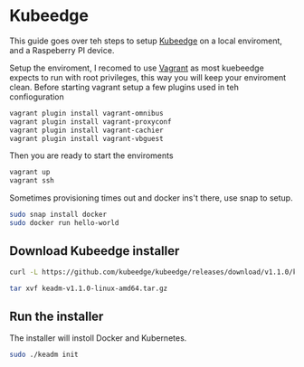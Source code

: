 # Kubeedge

This guide goes over teh steps to setup [Kubeedge](https://github.com/kubeedge/kubeedge) on a local enviroment, and a Raspeberry PI device.

Setup the enviroment, I recomed to use [Vagrant](https://www.vagrantup.com/) as most kuebeedge expects to run with root privileges, this way you will keep your enviroment clean. Before starting vagrant setup a few plugins used in teh confioguration 

```bash
vagrant plugin install vagrant-omnibus
vagrant plugin install vagrant-proxyconf
vagrant plugin install vagrant-cachier
vagrant plugin install vagrant-vbguest
```

Then you are ready to start the enviroments

```bash
vagrant up
vagrant ssh
```

Sometimes provisioning times out and docker ins't there, use snap to setup.

```bash
sudo snap install docker
sudo docker run hello-world
```

## Download Kubeedge installer

```bash
curl -L https://github.com/kubeedge/kubeedge/releases/download/v1.1.0/keadm-v1.1.0-linux-amd64.tar.gz -o keadm-v1.1.0-linux-amd64.tar.gz

tar xvf keadm-v1.1.0-linux-amd64.tar.gz
```

## Run the installer

The installer will instoll Docker and Kubernetes.

```bash
sudo ./keadm init
```